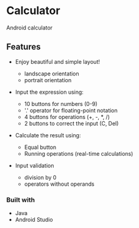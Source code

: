 # Calculator
Android calculator

## Features
* Enjoy beautiful and simple layout!
  * landscape orientation
  * portrait orientation

* Input the expression using:
  * 10 buttons for numbers (0-9)
  * '.' operator for floating-point notation
  * 4 buttons for operations (+, -, *, /)
  * 2 buttons to correct the input (C, Del)
  
* Calculate the result using:
  * Equal button
  * Running operations (real-time calculations)
  
* Input validation
  * division by 0
  * operators without operands
  
### Built with
* Java
* Android Studio
